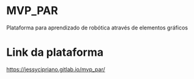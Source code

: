 # MVP_PAR

Plataforma para aprendizado de robótica através de elementos gráficos

# Link da plataforma
https://jessycipriano.gitlab.io/mvp_par/
